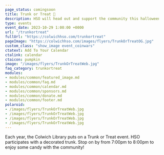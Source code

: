 ```yaml
---
page_status: comingsoon
title: Trunk or Treat 🎃
description: HSO will head out and support the community this halloween.
type: events
event_date: 2023-10-29 1:00:00 +0000
url: "/trunkortreat"
fullUrl: "https://colwichhso.com/trunkortreat"
pageImage: "https://colwichhso.com/images/flyers/TrunkOrTreatOG.jpg"
custom_class: "show_image event_coinwars"
ctatext: Add To Your Calendar
ctalink: calendar
ctaicon: pumpkin
image: "/images/flyers/TrunkOrTreatWeb.jpg"
faq_category: trunkortreat
modules:
- modules/common/featured_image.md
- modules/common/faq.md
- modules/common/calendar.md
- modules/common/sponsors.md
- modules/common/donate.md
- modules/common/footer.md
polaroid: 
- /images/flyers/TrunkOrTreatWeb.jpg
- /images/flyers/TrunkOrTreatWeb.jpg
- /images/flyers/TrunkOrTreatWeb.jpg
- /images/flyers/TrunkOrTreatWeb.jpg
---
```

Each year, the Colwich Library puts on a Trunk or Treat event. HSO participates with a decorated trunk. Stop on by from 7:00pm to 8:00pm to enjoy some candy with the community!
